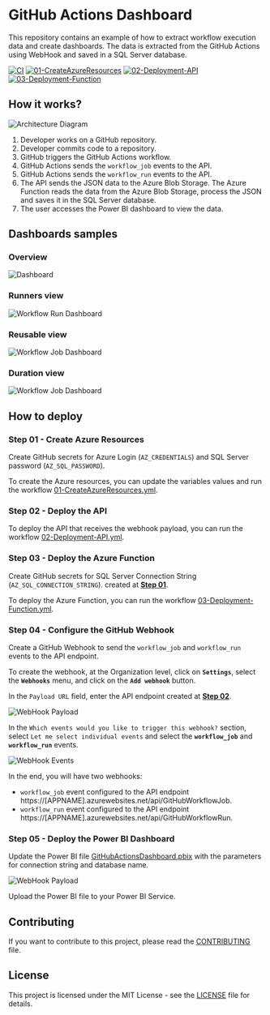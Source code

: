 # GitHub Actions Dashboard

This repository contains an example of how to extract workflow execution data and create dashboards. The data is extracted from the GitHub Actions using WebHook and saved in a SQL Server database.

[![CI](https://github.com/leandromsft/github-dashboard/actions/workflows/ci.yml/badge.svg)](https://github.com/leandromsft/github-dashboard/actions/workflows/ci.yml)
[![01-CreateAzureResources](https://github.com/leandromsft/github-dashboard/actions/workflows/01-CreateAzureResources.yml/badge.svg)](https://github.com/leandromsft/github-dashboard/actions/workflows/01-CreateAzureResources.yml)
[![02-Deployment-API](https://github.com/leandromsft/github-dashboard/actions/workflows/02-Deployment-API.yml/badge.svg)](https://github.com/leandromsft/github-dashboard/actions/workflows/02-Deployment-API.yml)
[![03-Deployment-Function](https://github.com/leandromsft/github-dashboard/actions/workflows/03-Deployment-Function.yml/badge.svg)](https://github.com/leandromsft/github-dashboard/actions/workflows/03-Deployment-Function.yml)

## How it works?

![Architecture Diagram](docs/architecture-diagram.png)

1. Developer works on a GitHub repository.
1. Developer commits code to a repository.
1. GitHub triggers the GitHub Actions workflow.
1. GitHub Actions sends the `workflow_job` events to the API.
1. GitHub Actions sends the `workflow_run` events to the API.
1. The API sends the JSON data to the Azure Blob Storage. The Azure Function reads the data from the Azure Blob Storage, process the JSON and saves it in the SQL Server database.
1. The user accesses the Power BI dashboard to view the data.

## Dashboards samples

### Overview
![Dashboard](docs/dash_main.png)

### Runners view
![Workflow Run Dashboard](docs/dash_runner.png)

### Reusable view
![Workflow Job Dashboard](docs/dash_reusable.png)

### Duration view
![Workflow Job Dashboard](docs/dash_duration.png)

## How to deploy

### Step 01 - Create Azure Resources

Create GitHub secrets for Azure Login (`AZ_CREDENTIALS`) and SQL Server password (`AZ_SQL_PASSWORD`).

To create the Azure resources, you can update the variables values and run the workflow [01-CreateAzureResources.yml](.github/workflows/01-CreateAzureResources.yml).

### Step 02 - Deploy the API

To deploy the API that receives the webhook payload, you can run the workflow [02-Deployment-API.yml](.github/workflows/02-Deployment-API.yml).

### Step 03 - Deploy the Azure Function

Create GitHub secrets for SQL Server Connection String (`AZ_SQL_CONNECTION_STRING`). created at [**Step 01**](#step-01---create-azure-resources).

To deploy the Azure Function, you can run the workflow [03-Deployment-Function.yml](.github/workflows/03-Deployment-Function.yml).

### Step 04 - Configure the GitHub Webhook

Create a GitHub Webhook to send the `workflow_job` and `workflow_run` events to the API endpoint.

To create the webhook, at the Organization level, click on **`Settings`**, select the **`Webhooks`** menu, and click on the **`Add webhook`** button.

In the `Payload URL` field, enter the API endpoint created at [**Step 02**](#step-02---deploy-the-api).

![WebHook Payload](docs/WebhookPayload.png)

In the `Which events would you like to trigger this webhook?` section, select `Let me select individual events` and select the **`workflow_job`** and **`workflow_run`** events.

![WebHook Events](docs/WebhookEvents.png)

In the end, you will have two webhooks:
- `workflow_job` event configured to the API endpoint https://[APPNAME].azurewebsites.net/api/GitHubWorkflowJob.
- `workflow_run` event configured to the API endpoint https://[APPNAME].azurewebsites.net/api/GitHubWorkflowRun.

### Step 05 - Deploy the Power BI Dashboard

Update the Power BI file [GitHubActionsDashboard.pbix](dashboard/GitHubDashboard.pbix) with the parameters for connection string and database name.

![WebHook Payload](docs/dash_powerbi_parameters.png)

Upload the Power BI file to your Power BI Service.

## Contributing

If you want to contribute to this project, please read the [CONTRIBUTING](CONTRIBUTING.md) file.

## License

This project is licensed under the MIT License - see the [LICENSE](LICENSE.md) file for details.
